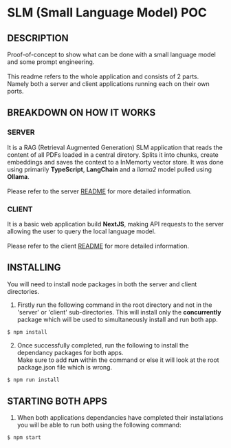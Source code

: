 # SLM (Small Language Model) POC

## DESCRIPTION
Proof-of-concept to show what can be done with a small language model and some prompt engineering. <br><br> This readme refers to the whole application and consists of 2 parts.<br>
Namely both a server and client applications running each on their own ports. 

## BREAKDOWN ON HOW IT WORKS

### SERVER
It is a RAG (Retrieval Augmented Generation) SLM application that reads the content of all PDFs loaded in a central diretory.
Splits it into chunks, create embeddings and saves the context to a InMemorty vector store. 
It was done using primarily **TypeScript**, **LangChain** and a *llama2* model pulled using **Ollama**. <br><br>
Please refer to the server [README](/server/README.md) for more detailed information.

### CLIENT
It is a basic web application build **NextJS**, making API requests to the server allowing the user to query the local language model. <br><br>
Please refer to the client [README](/client/README.md) for more detailed information.

## INSTALLING
You will need to install node packages in both the server and client directories.

1. Firstly run the following command in the root directory and not in the 'server' or 'client' sub-directories. This will install only the **concurrently** package which will be used to simultaneously install and run both app. 
```bash
$ npm install
```

2. Once successfully completed, run the following to install the dependancy packages for both apps.<br> 
Make sure to add **run** within the command or else it will look at the root package.json file which is wrong.
```bash
$ npm run install
```

## STARTING BOTH APPS
1. When both applications dependancies have completed their installations you will be able to run both using the following command:
```bash
$ npm start
```